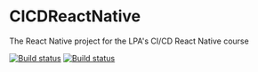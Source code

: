 # CICDReactNative
The React Native project for the LPA's CI/CD React Native course

[![Build status](https://build.appcenter.ms/v0.1/apps/c6659a51-a478-440f-9763-768ce0eafdec/branches/dev/badge)](https://appcenter.ms)
[![Build status](https://build.appcenter.ms/v0.1/apps/c6659a51-a478-440f-9763-768ce0eafdec/branches/dev/badge)](https://appcenter.ms)
